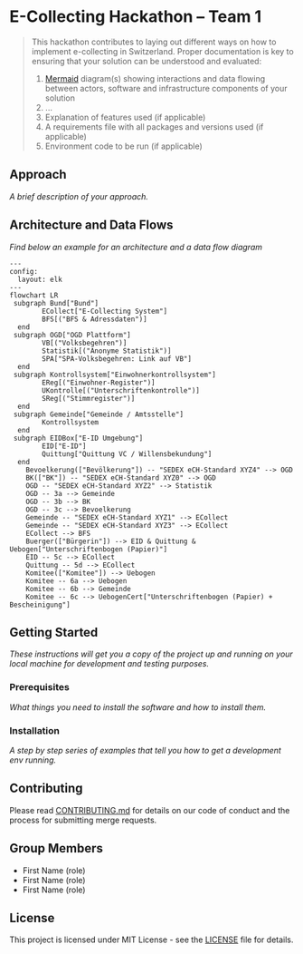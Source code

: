 # E-Collecting Hackathon – Team 1

> This hackathon contributes to laying out different ways on how to implement e-collecting in Switzerland. Proper documentation is key to ensuring that your solution can be understood and evaluated:
>
> 1) [Mermaid](https://mermaid.js.org/) diagram(s) showing interactions and data flowing between actors, software and infrastructure components of your solution
> 2) ...
> 3) Explanation of features used (if applicable)
> 4) A requirements file with all packages and versions used (if applicable)
> 5) Environment code to be run (if applicable)


## Approach

*A brief description of your approach.*

## Architecture and Data Flows

*Find below an example for an architecture and a data flow diagram*

```mermaid
---
config:
  layout: elk
---
flowchart LR
 subgraph Bund["Bund"]
        ECollect["E-Collecting System"]
        BFS[("BFS & Adressdaten")]
  end
 subgraph OGD["OGD Plattform"]
        VB[("Volksbegehren")]
        Statistik[("Anonyme Statistik")]
        SPA["SPA-Volksbegehren: Link auf VB"]
  end
 subgraph Kontrollsystem["Einwohnerkontrollsystem"]
        EReg[("Einwohner-Register")]
        UKontrolle[("Unterschriftenkontrolle")]
        SReg[("Stimmregister")]
  end
 subgraph Gemeinde["Gemeinde / Amtsstelle"]
        Kontrollsystem
  end
 subgraph EIDBox["E-ID Umgebung"]
        EID["E-ID"]
        Quittung["Quittung VC / Willensbekundung"]
  end
    Bevoelkerung(["Bevölkerung"]) -- "SEDEX eCH-Standard XYZ4" --> OGD
    BK(["BK"]) -- "SEDEX eCH-Standard XYZ0" --> OGD
    OGD -- "SEDEX eCH-Standard XYZ2" --> Statistik
    OGD -- 3a --> Gemeinde
    OGD -- 3b --> BK
    OGD -- 3c --> Bevoelkerung
    Gemeinde -- "SEDEX eCH-Standard XYZ1" --> ECollect
    Gemeinde -- "SEDEX eCH-Standard XYZ3" --> ECollect
    ECollect --> BFS
    Buerger(["Bürgerin"]) --> EID & Quittung & Uebogen["Unterschriftenbogen (Papier)"]
    EID -- 5c --> ECollect
    Quittung -- 5d --> ECollect
    Komitee(["Komitee"]) --> Uebogen
    Komitee -- 6a --> Uebogen
    Komitee -- 6b --> Gemeinde
    Komitee -- 6c --> UebogenCert["Unterschriftenbogen (Papier) + Bescheinigung"]

```

## Getting Started

*These instructions will get you a copy of the project up and running on your local machine for development and testing purposes.*

### Prerequisites

*What things you need to install the software and how to install them.*

### Installation

*A step by step series of examples that tell you how to get a development env running.*

## Contributing

Please read [CONTRIBUTING.md](/CONTRIBUTING.md) for details on our code of conduct and the process for submitting merge requests.

## Group Members

- First Name (role)
- First Name (role)
- First Name (role)

## License

This project is licensed under MIT License - see the [LICENSE](LICENSE) file for details.
